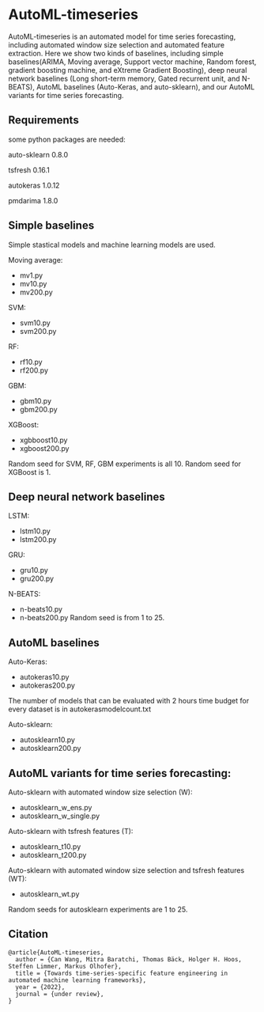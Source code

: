 # AutoML-timeseries

AutoML-timeseries is an automated model for time series forecasting, including automated window size selection and automated feature extraction. Here we show two kinds of baselines, including simple baselines(ARIMA, Moving average, Support vector machine, Random forest, gradient boosting machine, and eXtreme Gradient Boosting), deep neural network baselines (Long short-term memory, Gated recurrent unit, and N-BEATS), AutoML baselines (Auto-Keras, and auto-sklearn), and our AutoML variants for time series forecasting. 

## Requirements
some python packages are needed:

auto-sklearn  0.8.0 

tsfresh  0.16.1 

autokeras  1.0.12

pmdarima  1.8.0 


## Simple baselines
Simple stastical models and machine learning models are used.


Moving average: 
* mv1.py 
* mv10.py 
* mv200.py

SVM: 
* svm10.py 
* svm200.py

RF:
 * rf10.py 
 * rf200.py

GBM: 
* gbm10.py 
* gbm200.py

XGBoost: 
* xgbboost10.py 
* xgboost200.py

Random seed for SVM, RF, GBM experiments is all 10.
Random seed for XGBoost is 1.

## Deep neural network baselines

LSTM: 
* lstm10.py 
* lstm200.py

GRU: 
* gru10.py 
* gru200.py

N-BEATS: 
* n-beats10.py 
* n-beats200.py
Random seed is from 1 to 25.
## AutoML baselines
Auto-Keras: 
* autokeras10.py 
* autokeras200.py

The number of models that can be evaluated with 2 hours time budget for every dataset is in autokerasmodelcount.txt

Auto-sklearn: 
* autosklearn10.py 
* autosklearn200.py 


## AutoML variants for time series forecasting:
Auto-sklearn with automated window size selection (W):
* autosklearn_w_ens.py
* autosklearn_w_single.py

Auto-sklearn with tsfresh features (T):
* autosklearn_t10.py
* autosklearn_t200.py

Auto-sklearn with automated window size selection and tsfresh features (WT):
* autosklearn_wt.py

Random seeds for autosklearn experiments are 1 to 25.

## Citation
```
@article{AutoML-timeseries,
  author = {Can Wang, Mitra Baratchi, Thomas Bäck, Holger H. Hoos, Steffen Limmer, Markus Olhofer},
  title = {Towards time-series-specific feature engineering in automated machine learning frameworks},
  year = {2022},
  journal = {under review},
}
```
